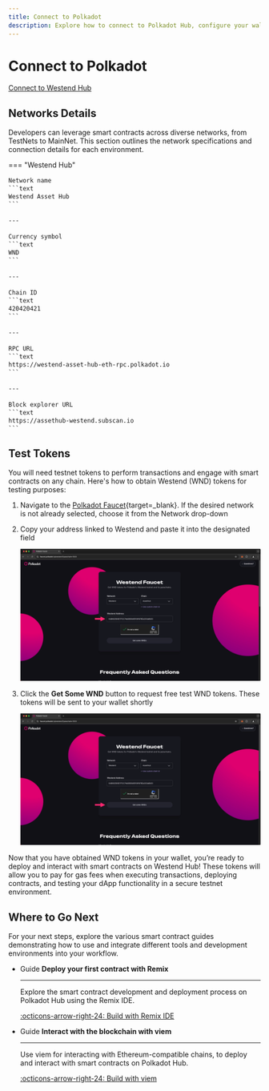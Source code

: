 ```yaml
---
title: Connect to Polkadot
description: Explore how to connect to Polkadot Hub, configure your wallet, and obtain test tokens for developing and testing smart contracts.
---
```


# Connect to Polkadot

<div class="button-wrapper">
    <a href="#" class="md-button connectMetaMask" value="westendAssetHub">Connect to Westend Hub</a>
</div>

## Networks Details

Developers can leverage smart contracts across diverse networks, from TestNets to MainNet. This section outlines the network specifications and connection details for each environment.

=== "Westend Hub"

    Network name
    ```text
    Westend Asset Hub
    ```

    ---

    Currency symbol
    ```text
    WND
    ```

    ---
    
    Chain ID
    ```text
    420420421
    ```

    ---
    
    RPC URL
    ```text
    https://westend-asset-hub-eth-rpc.polkadot.io
    ```

    ---
    
    Block explorer URL
    ```text
    https://assethub-westend.subscan.io
    ```


## Test Tokens

You will need testnet tokens to perform transactions and engage with smart contracts on any chain. Here's how to obtain Westend (WND) tokens for testing purposes:

1. Navigate to the [Polkadot Faucet](https://faucet.polkadot.io){target=\_blank}. If the desired network is not already selected, choose it from the Network drop-down

2. Copy your address linked to Westend and paste it into the designated field

    ![](/images/develop/smart-contracts/connect-to-asset-hub/connect-to-asset-hub-1.webp)

3. Click the **Get Some WND** button to request free test WND tokens. These tokens will be sent to your wallet shortly

    ![](/images/develop/smart-contracts/connect-to-asset-hub/connect-to-asset-hub-2.webp)

Now that you have obtained WND tokens in your wallet, you’re ready to deploy and interact with smart contracts on Westend Hub! These tokens will allow you to pay for gas fees when executing transactions, deploying contracts, and testing your dApp functionality in a secure testnet environment. 

## Where to Go Next

For your next steps, explore the various smart contract guides demonstrating how to use and integrate different tools and development environments into your workflow.

<div class="grid cards" markdown>

-   <span class="badge guide">Guide</span> __Deploy your first contract with Remix__

    ---

    Explore the smart contract development and deployment process on Polkadot Hub using the Remix IDE.

    [:octicons-arrow-right-24: Build with Remix IDE](/develop/smart-contracts/dev-environments/remix/)

-   <span class="badge guide">Guide</span> __Interact with the blockchain with viem__

    ---

    Use viem for interacting with Ethereum-compatible chains, to deploy and interact with smart contracts on Polkadot Hub.

    [:octicons-arrow-right-24: Build with viem](/develop/smart-contracts/libraries/viem/)

</div>

